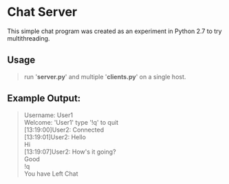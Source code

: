 Chat Server
======
This simple chat program was created as an experiment in Python 2.7 to try multithreading. 


Usage
------
>run '**server.py**' and multiple '**clients.py**' on a single host.

Example Output:
-------
>Username: User1<br>
>Welcome: 'User1' type '!q' to quit<br>
>[13:19:00]User2: Connected<br>
>[13:19:01]User2: Hello<br>
>Hi<br>
>[13:19:07]User2: How's it going?<br>
>Good<br>
>!q<br>
>You have Left Chat<br>
